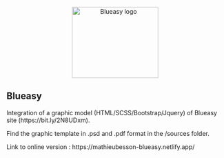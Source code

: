 <p align="center">
  <a href="https://mathieubesson-blueasy.netlify.app/">
    <img src="https://mathieubesson-blueasy.netlify.app/img/blueasy-black.svg" alt="Blueasy logo" width="200" height="165">
  </a>
</p>

## Blueasy
<p>Integration of a graphic model (HTML/SCSS/Bootstrap/Jquery) of Blueasy site (https://bit.ly/2N8UDxm).</p>
<p>Find the graphic template in .psd and .pdf format in the /sources folder.</p>
<p>Link to online version : https://mathieubesson-blueasy.netlify.app/</p>
